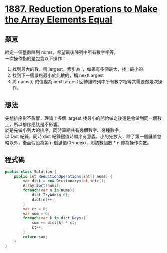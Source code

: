 # [1887. Reduction Operations to Make the Array Elements Equal](https://leetcode.com/problems/reduction-operations-to-make-the-array-elements-equal/)

## 題意

給定一個整數陣列 nums，希望最後陣列中所有數字相等。  
一次操作指的是包含以下操作：

1. 找到最大的數，稱 largest，索引為 i，如果有多個最大，找 i 最小的
2. 找到下一個嚴格最小於此數的，稱 nextLargest
3. 將 nums[i] 的值變為 nextLargest
   回傳讓陣列中所有數字相等共需要做幾次操作。

## 想法

先想排序影不影響，理論上多個 largest 找最小的開始做之後還是會做到同一個數上，所以排序應該是不影響。  
於是先做小到大的排序，同時算總共有幾個數字、幾種數字。  
以 Dict 紀錄，同時 dict 紀錄鍵值時順序有意義，小的先放入，除了第一個鍵值忽略以外，後面假設為第 n 個鍵值(0-index)，則該數個數 \* n 即為操作次數。

## 程式碼

```csharp
public class Solution {
    public int ReductionOperations(int[] nums) {
        var dict = new Dictionary<int,int>();
        Array.Sort(nums);
        foreach(var n in nums){
            dict.TryAdd(n,0);
            dict[n]++;
        }
        var ct = 0;
        var sum = 0;
        foreach(var k in dict.Keys){
            sum += dict[k] * ct;
            ct++;
        }
        return sum;
    }
}
```
